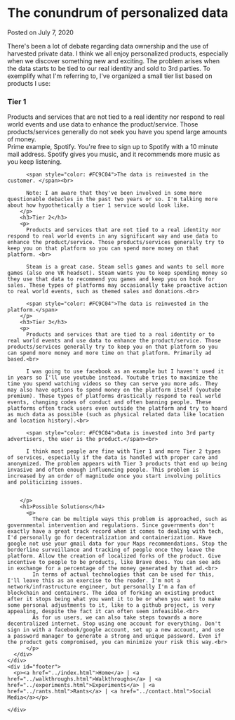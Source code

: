 <html>

<head>
</head>

<body>
  <div id="main">
    <div id="header">
    </div>
    <div id="site_content">
      <div id="content">
        <h1>The conundrum of personalized data</h1>
        <p>Posted on July 7, 2020 <br></p>
        <p>There's been a lot of debate regarding data ownership and the use of harvested private data. I think we all enjoy personalized products, especially when we discover something new and exciting. The problem arises when the data starts to be tied to our real identity and sold to 3rd parties. To exemplify what I'm referring to, I've organized a small tier list based on products I use:</p>
        <h3>Tier 1</h3>
        <p>
          Products and services that are not tied to a real identity nor respond to real world events and use data to enhance the product/service. Those products/services generally do not seek you have you spend large amounts of money.<br>
          Prime example, Spotify. You're free to sign up to Spotify with a 10 minute mail address. Spotify gives you music, and it recommends more music as you keep listening. <br>

          <span style="color: #FC9C04">The data is reinvested in the customer. </span><br>

          Note: I am aware that they've been involved in some more questionable debacles in the past two years or so. I'm talking more about how hypothetically a tier 1 service would look like.
        </p>
        <h3>Tier 2</h3>
        <p>
          Products and services that are not tied to a real identity nor respond to real world events in any significant way and use data to enhance the product/service. Those products/services generally try to keep you on that platform so you can spend more money on that platform. <br>

          Steam is a great case. Steam sells games and wants to sell more games (also one VR headset). Steam wants you to keep spending money so they use that data to recommend you games and keep you on hook for sales. These types of platforms may occasionally take proactive action to real world events, such as themed sales and donations.<br>

          <span style="color: #FC9C04">The data is reinvested in the platform.</span>
        </p>
        <h3>Tier 3</h3>
        <p>
          Products and services that are tied to a real identity or to real world events and use data to enhance the product/service. Those products/services generally try to keep you on that platform so you can spend more money and more time on that platform. Primarily ad based.<br>

          I was going to use facebook as an example but I haven't used it in years so I'll use youtube instead. Youtube tries to maximize the time you spend watching videos so they can serve you more ads. They may also have options to spend money on the platform itself (youtube premium). These types of platforms drastically respond to real world events, changing codes of conduct and often banning people. These platforms often track users even outside the platform and try to hoard as much data as possible (such as physical related data like location and location history).<br>

          <span style="color: #FC9C04">Data is invested into 3rd party advertisers, the user is the product.</span><br>

          I think most people are fine with Tier 1 and more Tier 2 types of services, especially if the data is handled with proper care and anonymized. The problem appears with Tier 3 products that end up being invasive and often enough influencing people. This problem is increased by an order of magnitude once you start involving politics and politicizing issues. 


        </p>
        <h1>Possible Solutions</h4>
          <p>
            There can be multiple ways this problem is approached, such as governmental intervention and regulations. Since governments don't exactly have a great track record when it comes to dealing with tech, I'd personally go for decentralization and containerization. Have google not use your gmail data for your Maps recommendations. Stop the borderline surveillance and tracking of people once they leave the platform. Allow the creation of localized forks of the product. Give incentive to people to be products, like Brave does. You can see ads in exchange for a percentage of the money generated by that ad.<br>
            In terms of actual technologies that can be used for this, I'll leave this as an exercise to the reader. I'm not a network/infrastructure engineer, but personally I'm a fan of blockchain and containers. The idea of forking an existing product after it stops being what you want it to be or when you want to make some personal adjustments to it, like to a github project, is very appealing, despite the fact it can often seem infeasible.<br>
            As for us users, we can also take steps towards a more decentralized internet. Stop using one account for everything. Don't sign in with a facebook/google account, set up a new account, and use a password manager to generate a strong and unique password. Even if the product gets compromised, you can minimize your risk this way.<br>
          </p>
      </div>
    </div>
    <div id="footer">
      <p><a href="../index.html">Home</a> | <a href="../walkthroughs.html">Walkthroughs</a> | <a href="../experiments.html">Experiments</a> | <a href="../rants.html">Rants</a> | <a href="../contact.html">Social Media</a></p>

    </div>
  </div>
</body>
</html>
